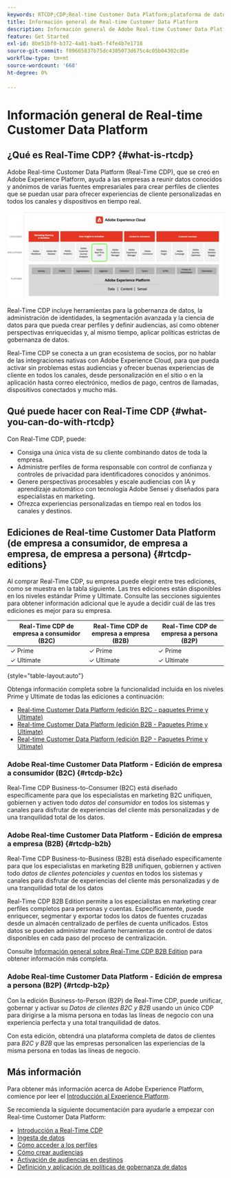```yaml
---
keywords: RTCDP;CDP;Real-time Customer Data Platform;plataforma de datos del cliente en tiempo real;cdp en tiempo real;cdp;inteligencia artificial aplicada al cliente
title: Información general de Real-time Customer Data Platform
description: Información general de Adobe Real-time Customer Data Platform
feature: Get Started
exl-id: 8be51bf0-b372-4a81-ba45-f4fe4b7e1718
source-git-commit: f89665837b75dc4305073d675c4c05b04302c85e
workflow-type: tm+mt
source-wordcount: '668'
ht-degree: 0%

---
```


# Información general de Real-time Customer Data Platform

## ¿Qué es Real-Time CDP? {#what-is-rtcdp}

Adobe Real-time Customer Data Platform (Real-Time CDP), que se creó en Adobe Experience Platform, ayuda a las empresas a reunir datos conocidos y anónimos de varias fuentes empresariales para crear perfiles de clientes que se puedan usar para ofrecer experiencias de cliente personalizadas en todos los canales y dispositivos en tiempo real.

![Descripción general de varias aplicaciones de Experience Platform, con Real-Time CDP resaltado.](/help/rtcdp/assets/platform-apps-overview.png)

Real-Time CDP incluye herramientas para la gobernanza de datos, la administración de identidades, la segmentación avanzada y la ciencia de datos para que pueda crear perfiles y definir audiencias, así como obtener perspectivas enriquecidas y, al mismo tiempo, aplicar políticas estrictas de gobernanza de datos.

Real-Time CDP se conecta a un gran ecosistema de socios, por no hablar de las integraciones nativas con Adobe Experience Cloud, para que pueda activar sin problemas estas audiencias y ofrecer buenas experiencias de cliente en todos los canales, desde personalización en el sitio o en la aplicación hasta correo electrónico, medios de pago, centros de llamadas, dispositivos conectados y mucho más.

## Qué puede hacer con Real-Time CDP {#what-you-can-do-with-rtcdp}

Con Real-Time CDP, puede:

* Consiga una única vista de su cliente combinando datos de toda la empresa.
* Administre perfiles de forma responsable con control de confianza y controles de privacidad para identificadores conocidos y anónimos.
* Genere perspectivas procesables y escale audiencias con IA y aprendizaje automático con tecnología Adobe Sensei y diseñados para especialistas en marketing.
* Ofrezca experiencias personalizadas en tiempo real en todos los canales y destinos.

## Ediciones de Real-time Customer Data Platform (de empresa a consumidor, de empresa a empresa, de empresa a persona) {#rtcdp-editions}

Al comprar Real-Time CDP, su empresa puede elegir entre tres ediciones, como se muestra en la tabla siguiente. Las tres ediciones están disponibles en los niveles estándar Prime y Ultimate. Consulte las secciones siguientes para obtener información adicional que le ayude a decidir cuál de las tres ediciones es mejor para su empresa.

| Real-Time CDP de empresa a consumidor (B2C) | Real-Time CDP de empresa a empresa (B2B) | Real-Time CDP de empresa a persona (B2P) |
|---------|----------|---------|
| ✓ Prime | ✓ Prime | ✓ Prime |
| ✓ Ultimate | ✓ Ultimate | ✓ Ultimate |

{style="table-layout:auto"}

Obtenga información completa sobre la funcionalidad incluida en los niveles Prime y Ultimate de todas las ediciones a continuación:

* [Real-time Customer Data Platform (edición B2C - paquetes Prime y Ultimate)](https://helpx.adobe.com/legal/product-descriptions/real-time-customer-data-platform-b2c-edition-prime-and-ultimate-packages.html)
* [Real-time Customer Data Platform (edición B2B - Paquetes Prime y Ultimate)](https://helpx.adobe.com/legal/product-descriptions/real-time-customer-data-platform-b2b-edition-prime-and-ultimate-packages.html)
* [Real-time Customer Data Platform (edición B2P - Paquetes Prime y Ultimate)](https://helpx.adobe.com/legal/product-descriptions/real-time-customer-data-platform-b2p-edition-prime-and-ultimate-packages.html)

### Adobe Real-time Customer Data Platform - Edición de empresa a consumidor (B2C) {#rtcdp-b2c}

Real-Time CDP Business-to-Consumer (B2C) está diseñado específicamente para que los especialistas en marketing B2C unifiquen, gobiernen y activen todo *datos del consumidor* en todos los sistemas y canales para disfrutar de experiencias del cliente más personalizadas y de una tranquilidad total de los datos.

### Adobe Real-time Customer Data Platform - Edición de empresa a empresa (B2B) {#rtcdp-b2b}

Real-Time CDP Business-to-Business (B2B) está diseñado específicamente para que los especialistas en marketing B2B unifiquen, gobiernen y activen todo *datos de clientes potenciales y cuentas* en todos los sistemas y canales para disfrutar de experiencias del cliente más personalizadas y de una tranquilidad total de los datos

Real-Time CDP B2B Edition permite a los especialistas en marketing crear perfiles completos para personas y cuentas. Específicamente, puede enriquecer, segmentar y exportar todos los datos de fuentes cruzadas desde un almacén centralizado de perfiles de cuenta unificados. Estos datos se pueden administrar mediante herramientas de control de datos disponibles en cada paso del proceso de centralización.

Consulte [Información general sobre Real-Time CDP B2B Edition](./b2b-overview.md) para obtener información más completa.

### Adobe Real-time Customer Data Platform - Edición de empresa a persona (B2P) {#rtcdp-b2p}

Con la edición Business-to-Person (B2P) de Real-Time CDP, puede unificar, gobernar y activar su *Datos de clientes B2C y B2B* usando un único CDP para dirigirse a la misma persona en todas las líneas de negocio con una experiencia perfecta y una total tranquilidad de datos.

Con esta edición, obtendrá una plataforma completa de datos de clientes para *B2C y B2B* que las empresas personalicen las experiencias de la misma persona en todas las líneas de negocio.

## Más información

Para obtener más información acerca de Adobe Experience Platform, comience por leer el [Introducción al Experience Platform](../landing/home.md).

Se recomienda la siguiente documentación para ayudarle a empezar con Real-time Customer Data Platform:

* [Introducción a Real-Time CDP](get-started.md)
* [Ingesta de datos](sources/sources-overview.md)
* [Cómo acceder a los perfiles](profile/profile-overview.md)
* [Cómo crear audiencias](segmentation/segmentation-overview.md)
* [Activación de audiencias en destinos](destinations/overview.md)
* [Definición y aplicación de políticas de gobernanza de datos](privacy/data-governance-overview.md)
